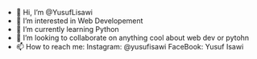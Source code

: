 - 👋 Hi, I’m @YusufLisawi
- 👀 I’m interested in Web Developement 
- 🌱 I’m currently learning Python
- 💞️ I’m looking to collaborate on anything cool about web dev or pytohn
- 📫 How to reach me: 
            Instagram: @yusufisawi
            FaceBook: Yusuf Isawi

<!---
YusufLisawi/YusufLisawi is a ✨ special ✨ repository because its `README.md` (this file) appears on your GitHub profile.
You can click the Preview link to take a look at your changes.
--->
